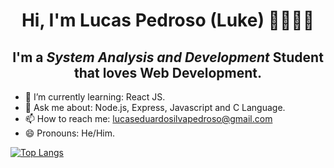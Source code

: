 <h1 align="center"> Hi, I'm Lucas Pedroso (Luke) 👋👨🏽‍💻</h1>
<h2 align="center"> I'm a <i>System Analysis and Development</i> Student that loves Web Development.</h2>

- 🌱 I’m currently learning: React JS.
- 💬 Ask me about: Node.js, Express, Javascript and C Language.
- 📫 How to reach me: lucaseduardosilvapedroso@gmail.com
- 😄 Pronouns: He/Him.


[![Top Langs](https://github-readme-stats.vercel.app/api/top-langs/?username=lucaseduardopedroso&show_icons=true&theme=highcontrast&layout=compact)](https://github.com/lucaseduardopedroso/github-readme-stats)

